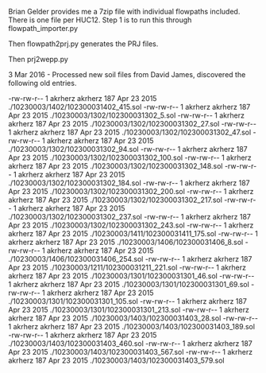 
Brian Gelder provides me a 7zip file with individual flowpaths included.  There
is one file per HUC12.  Step 1 is to run this through flowpath_importer.py

Then flowpath2prj.py generates the PRJ files.

Then prj2wepp.py

 3 Mar 2016 - Processed new soil files from David James, discovered the
following old entries.

-rw-rw-r-- 1 akrherz akrherz 187 Apr 23  2015 ./10230003/1402/102300031402_415.sol
-rw-rw-r-- 1 akrherz akrherz 187 Apr 23  2015 ./10230003/1302/102300031302_5.sol
-rw-rw-r-- 1 akrherz akrherz 187 Apr 23  2015 ./10230003/1302/102300031302_27.sol
-rw-rw-r-- 1 akrherz akrherz 187 Apr 23  2015 ./10230003/1302/102300031302_47.sol
-rw-rw-r-- 1 akrherz akrherz 187 Apr 23  2015 ./10230003/1302/102300031302_94.sol
-rw-rw-r-- 1 akrherz akrherz 187 Apr 23  2015 ./10230003/1302/102300031302_100.sol
-rw-rw-r-- 1 akrherz akrherz 187 Apr 23  2015 ./10230003/1302/102300031302_148.sol
-rw-rw-r-- 1 akrherz akrherz 187 Apr 23  2015 ./10230003/1302/102300031302_184.sol
-rw-rw-r-- 1 akrherz akrherz 187 Apr 23  2015 ./10230003/1302/102300031302_200.sol
-rw-rw-r-- 1 akrherz akrherz 187 Apr 23  2015 ./10230003/1302/102300031302_217.sol
-rw-rw-r-- 1 akrherz akrherz 187 Apr 23  2015 ./10230003/1302/102300031302_237.sol
-rw-rw-r-- 1 akrherz akrherz 187 Apr 23  2015 ./10230003/1302/102300031302_243.sol
-rw-rw-r-- 1 akrherz akrherz 187 Apr 23  2015 ./10230003/1411/102300031411_175.sol
-rw-rw-r-- 1 akrherz akrherz 187 Apr 23  2015 ./10230003/1406/102300031406_8.sol
-rw-rw-r-- 1 akrherz akrherz 187 Apr 23  2015 ./10230003/1406/102300031406_254.sol
-rw-rw-r-- 1 akrherz akrherz 187 Apr 23  2015 ./10230003/1211/102300031211_221.sol
-rw-rw-r-- 1 akrherz akrherz 187 Apr 23  2015 ./10230003/1301/102300031301_46.sol
-rw-rw-r-- 1 akrherz akrherz 187 Apr 23  2015 ./10230003/1301/102300031301_69.sol
-rw-rw-r-- 1 akrherz akrherz 187 Apr 23  2015 ./10230003/1301/102300031301_105.sol
-rw-rw-r-- 1 akrherz akrherz 187 Apr 23  2015 ./10230003/1301/102300031301_213.sol
-rw-rw-r-- 1 akrherz akrherz 187 Apr 23  2015 ./10230003/1403/102300031403_28.sol
-rw-rw-r-- 1 akrherz akrherz 187 Apr 23  2015 ./10230003/1403/102300031403_189.sol
-rw-rw-r-- 1 akrherz akrherz 187 Apr 23  2015 ./10230003/1403/102300031403_460.sol
-rw-rw-r-- 1 akrherz akrherz 187 Apr 23  2015 ./10230003/1403/102300031403_567.sol
-rw-rw-r-- 1 akrherz akrherz 187 Apr 23  2015 ./10230003/1403/102300031403_579.sol
